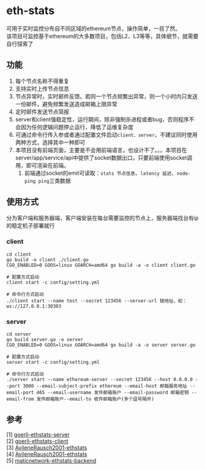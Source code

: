 # eth-stats
可用于实时监控分布自不同区域的ethereum节点，操作简单，一目了然。  
该项目可监控基于ethereum的大多数项目，包括L2、L3等等，具体细节，就需要自行探索了

## 功能
1. 每个节点名称不得重复
2. 支持实时上传节点信息
3. 节点异常时，实时邮件反馈。若同一个节点频繁出异常，则一个小时内只发送一份邮件，避免频繁发送造成邮箱上限异常
4. 定时邮件发送节点简报
5. server和client强稳定性，运行期间，除非强制杀进程或者bug，否则程序不会因为任何逻辑问题停止运行，降低了运维复杂度
6. 可通过命令行传入参或者通过配置文件启动`client、server`，不建议同时使用两种方式，选择其中一种即可
7. 本项目没有前端页面，主要是不会用前端语言，也设计不了。。。本项目在server/app/service/api中提供了socket数据出口，只要前端使用socket调用，即可渲染在前端。
   1. 前端通过socket的emit可读取：`stats 节点信息`、`latency 延迟`、`node-ping ping`三类数据

## 使用方式
分为客户端和服务器端，客户端安装在每台需要监控的节点上，服务器端找台有ip的稳定机子部署就行

### client
```shell
cd client
go build -o client ./client.go 
CGO_ENABLED=0 GOOS=linux GOARCH=amd64 go build -a -o client client.go

# 配置方式启动
client start -c config/setting.yml

# 命令行方式启动
./client start --name test --secret 123456 --server-url 链地址，如：ws://127.0.0.1:30303
```

### server
```shell
cd server
go build server.go -o server
CGO_ENABLED=0 GOOS=linux GOARCH=amd64 go build -a -o server server.go

# 配置方式启动
server start -c config/setting.yml

# 命令行方式启动
./server start --name ethereum-server --secret 123456 --host 0.0.0.0 --port 3000 --email-subject-prefix ethereum --email-host 邮箱服务地址 --email-port 465 --email-username 发件邮箱账户 --email-password 邮箱密钥 --email-from 发件邮箱账户--email-to 收件邮箱账户(多个逗号隔开)
```

## 参考
[1] [goerli-ethstats-server](https://github.com/goerli/ethstats-server)  
[2] [goerli-ethstats-client](https://github.com/goerli/ethstats-client)  
[3] [AvileneRausch2001-ethstats](https://github.com/AvileneRausch2001/ethstats)  
[4] [AvileneRausch2001-ethstats](https://github.com/AvileneRausch2001/ethstats)  
[5] [maticnetwork-ethstats-backend](https://github.com/maticnetwork/ethstats-backend)  


